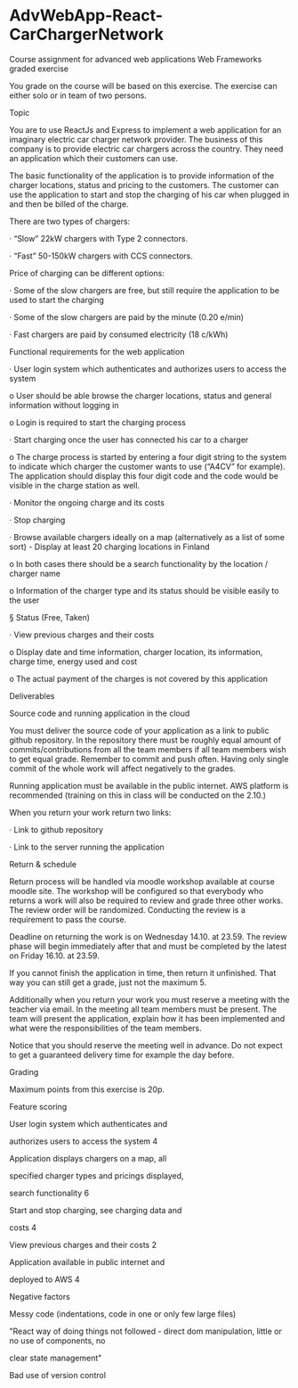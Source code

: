 # AdvWebApp-React-CarChargerNetwork
Course assignment for advanced web applications
Web Frameworks graded exercise

You grade on the course will be based on this exercise. The exercise can either solo or in team of two persons.

Topic

You are to use ReactJs and Express to implement a web application for an imaginary electric car charger network provider. The business of this company is to provide electric car chargers across the country. They need an application which their customers can use.

The basic functionality of the application is to provide information of the charger locations, status and pricing to the customers. The customer can use the application to start and stop the charging of his car when plugged in and then be billed of the charge.

There are two types of chargers:

· “Slow” 22kW chargers with Type 2 connectors.

· “Fast” 50-150kW chargers with CCS connectors.

Price of charging can be different options:

· Some of the slow chargers are free, but still require the application to be used to start the charging

· Some of the slow chargers are paid by the minute (0.20 e/min)

· Fast chargers are paid by consumed electricity (18 c/kWh)

Functional requirements for the web application

· User login system which authenticates and authorizes users to access the system

o User should be able browse the charger locations, status and general information without logging in

o Login is required to start the charging process

· Start charging once the user has connected his car to a charger

o The charge process is started by entering a four digit string to the system to indicate which charger the customer wants to use (“A4CV” for example). The application should display this four digit code and the code would be visible in the charge station as well.

· Monitor the ongoing charge and its costs

· Stop charging

· Browse available chargers ideally on a map (alternatively as a list of some sort) - Display at least 20 charging locations in Finland

o In both cases there should be a search functionality by the location / charger name

o Information of the charger type and its status should be visible easily to the user

§ Status (Free, Taken)

· View previous charges and their costs

o Display date and time information, charger location, its information, charge time, energy used and cost

o The actual payment of the charges is not covered by this application

Deliverables

Source code and running application in the cloud

You must deliver the source code of your application as a link to public github repository. In the repository there must be roughly equal amount of commits/contributions from all the team members if all team members wish to get equal grade. Remember to commit and push often. Having only single commit of the whole work will affect negatively to the grades.

Running application must be available in the public internet. AWS platform is recommended (training on this in class will be conducted on the 2.10.)

When you return your work return two links:

· Link to github repository

· Link to the server running the application

Return & schedule

Return process will be handled via moodle workshop available at course moodle site. The workshop will be configured so that everybody who returns a work will also be required to review and grade three other works. The review order will be randomized. Conducting the review is a requirement to pass the course.

Deadline on returning the work is on Wednesday 14.10. at 23.59. The review phase will begin immediately after that and must be completed by the latest on Friday 16.10. at 23.59.

If you cannot finish the application in time, then return it unfinished. That way you can still get a grade, just not the maximum 5.

Additionally when you return your work you must reserve a meeting with the teacher via email. In the meeting all team members must be present. The team will present the application, explain how it has been implemented and what were the responsibilities of the team members.

Notice that you should reserve the meeting well in advance. Do not expect to get a guaranteed delivery time for example the day before.

Grading

Maximum points from this exercise is 20p.

Feature scoring

User login system which authenticates and

authorizes users to access the system 4

Application displays chargers on a map, all

specified charger types and pricings displayed,

search functionality 6

Start and stop charging, see charging data and

costs 4

View previous charges and their costs 2

Application available in public internet and

deployed to AWS 4

Negative factors

Messy code (indentations, code in one or only few large files)

"React way of doing things not followed - direct dom manipulation, little or no use of components, no

clear state management"

Bad use of version control 
